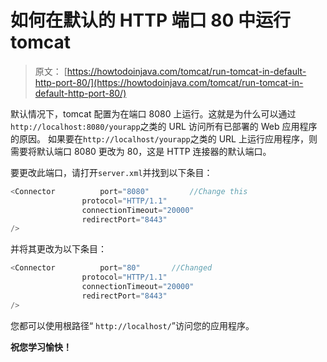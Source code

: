 # 如何在默认的 HTTP 端口 80 中运行 tomcat

> 原文： [https://howtodoinjava.com/tomcat/run-tomcat-in-default-http-port-80/](https://howtodoinjava.com/tomcat/run-tomcat-in-default-http-port-80/)

默认情况下，tomcat 配置为在端口 8080 上运行。这就是为什么可以通过`http://localhost:8080/yourapp`之类的 URL 访问所有已部署的 Web 应用程序的原因。 如果要在`http://localhost/yourapp`之类的 URL 上运行应用程序，则需要将默认端口 8080 更改为 80，这是 HTTP 连接器的默认端口。

要更改此端口，请打开`server.xml`并找到以下条目：

```java
<Connector 	        port="8080" 		//Change this
				protocol="HTTP/1.1"
				connectionTimeout="20000"
				redirectPort="8443" 
/>
```

并将其更改为以下条目：

```java
<Connector 	        port="80" 		//Changed 
				protocol="HTTP/1.1"
				connectionTimeout="20000"
				redirectPort="8443" 
/>
```

您都可以使用根路径“ `http://localhost/`”访问您的应用程序。

**祝您学习愉快！**